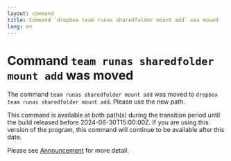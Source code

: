 ```yaml
---
layout: command
title: Command `dropbox team runas sharedfolder mount add` was moved
lang: en
---
```


# Command `team runas sharedfolder mount add` was moved

The command `team runas sharedfolder mount add` was moved to `dropbox team runas sharedfolder mount add`. Please use the new path.

This command is available at both path(s) during the transition period until the build released before 2024-06-30T15:00:00Z. If you are using this version of the program, this command will continue to be available after this date.

Please see [Announcement](https://github.com/watermint/toolbox/discussions/799) for more detail.


